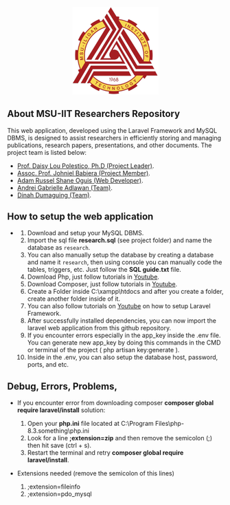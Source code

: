<p align="center"><a href="https://www.msuiit.edu.ph/" target="_blank"><img src="public/assets/img/web-logo.png" width="200" alt="MSU-IIT Logo"></a></p>


## About MSU-IIT Researchers Repository

This web application, developed using the Laravel Framework and MySQL DBMS, is designed to assist researchers in efficiently storing and managing publications, research papers, presentations, and other documents. The project team is listed below:

- [Prof. Daisy Lou Polestico, Ph.D (Project Leader)](https://www.researchgate.net/lab/Daisy-Lou-Lim-Polestico-Lab).
- [Assoc. Prof. Johniel Babiera (Project Member)](https://ph.linkedin.com/in/johniel-babiera).
- [Adam Russel Shane Oguis (Web Developer)](https://www.linkedin.com/in/ars-oguis/).
- [Andrei Gabrielle Adlawan (Team)](https://www.linkedin.com/in/andrei-gabrielle-adlawan-237b55299/).
- [Dinah Dumaguing (Team)]().


## How to setup the web application
-
    1. Download and setup your MySQL DBMS.
    2. Import the sql file **research.sql** (see project folder) and name the database as `research`.
    3. You can also manually setup the database by creating a database and name it `research`, then using console you can manually code the tables, triggers, etc. Just follow the **SQL guide.txt** file. 
    4. Download Php, just follow tutorials in [Youtube](https://www.youtube.com/).
    5. Download Composer, just follow tutorials in [Youtube](https://www.youtube.com/).
    6. Create a Folder inside C:\xampp\htdocs and after you create a folder, create another folder inside of it.
    7. You can also follow tutorials on [Youtube](https://www.youtube.com/) on how to setup Laravel Framework.
    8. After successfully installed dependencies, you can now import the laravel web application from this github repository.
    9. If you encounter errors especially in the app_key inside the .env file. You can generate new app_key by doing this commands in the CMD or terminal of the project ( php artisan key:generate ).
    10. Inside in the .env, you can also setup the database host, password, ports, and etc.

## Debug, Errors, Problems,

- If you encounter error from downloading composer **composer global require laravel/install** 
    solution:
    1. Open your **php.ini** file located at C:\Program Files\php-8.3.something\php.ini
    2. Look for a line **;extension=zip** and then remove the semicolon (;) then hit save (ctrl + s).
    3. Restart the terminal and retry **composer global require laravel/install**.

- Extensions needed (remove the semicolon of this lines)
    1. ;extension=fileinfo
    2. ;extension=pdo_mysql


